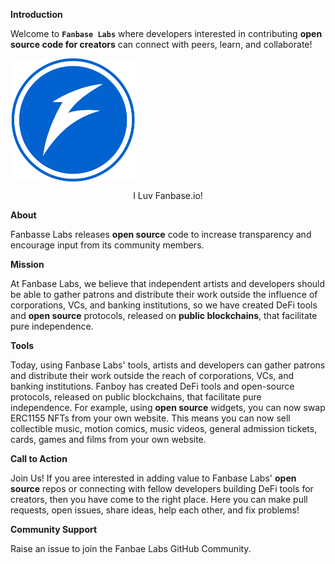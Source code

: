 **Introduction**

Welcome to **`Fanbase Labs`** where developers interested in contributing **open source code for creators** can connect with peers, learn, and collaborate!

<img src="https://github.com/FanbaseLabs/.github/blob/main/profile/resource/logo.png?raw=true" alt="fanbase" width="200" align="center">
<p align="center"> I Luv Fanbase.io! </p>


**About**

Fanbasse Labs releases **open source** code to increase transparency and encourage input from its community members. 


**Mission**

At Fanbase Labs, we believe that independent artists and developers should be able to gather patrons and distribute their work outside the influence of corporations, VCs, and banking institutions, so we have created DeFi tools and **open source** protocols, released on **public blockchains**, that facilitate pure independence. 


**Tools**

Today, using Fanbase Labs' tools, artists and developers can gather patrons and distribute their work outside the reach of corporations, VCs, and banking institutions. Fanboy has created DeFi tools and open-source protocols, released on public blockchains, that facilitate pure independence. For example, using **open source** widgets, you can now swap ERC1155 NFTs from your own website. This means you can now sell collectible music, motion comics, music videos, general admission tickets, cards, games and films from your own website. 


**Call to Action**

Join Us! If you aree interested in adding value to Fanbase Labs' **open source** repos or connecting with fellow developers building DeFi tools for creators, then you have come to the right place. Here you can make pull requests, open issues, share ideas, help each other, and fix problems!


**Community Support**

Raise an issue to join the Fanbae Labs GitHub Community.
